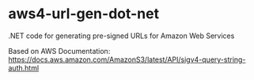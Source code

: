 # aws4-url-gen-dot-net
.NET code for generating pre-signed URLs for Amazon Web Services

Based on AWS Documentation: https://docs.aws.amazon.com/AmazonS3/latest/API/sigv4-query-string-auth.html
